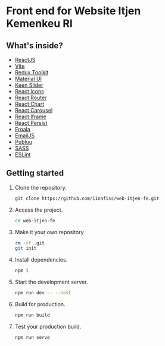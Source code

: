# Front end for Website Itjen Kemenkeu RI

## What's inside?

-   [ReactJS](https://reactjs.org)
-   [Vite](https://vitejs.dev)
-   [Redux Toolkit](https://redux-toolkit.js.org/)
-   [Material UI](https://mui.com/)
-   [Keen Slider](https://keen-slider.io/examples)
-   [React Icons](https://react-icons.github.io/)
-   [React Router](https://reactrouter.com/en/main)
-   [React Chart](https://www.npmjs.com/package/react-organizational-chart)
-   [React Carousel](https://www.npmjs.com/package/react-material-ui-carousel)
-   [React Iframe](https://www.npmjs.com/package/react-iframe)
-   [React Persist](https://www.npmjs.com/package/redux-persist)
-   [Froala](https://froala.com/wysiwyg-editor/docs/framework-plugins/react/)
-   [EmailJS](https://www.emailjs.com/docs/examples/reactjs/)
-   [Publuu](https://publuu.com/)
-   [SASS](https://sass-lang.com/)
-   [ESLint](https://eslint.org)

## Getting started

1. Clone the repository.

    ```bash
    git clone https://github.com/11nafiss/web-itjen-fe.git
    ```

2. Access the project.

    ```bash
    cd web-itjen-fe
    ```

3. Make it your own repository

    ```bash
    rm -rf .git
    git init
    ```

4. Install dependencies.

    ```bash
    npm i
    ```

5. Start the development server.

    ```bash
    npm run dev -- --host
    ```

6. Build for production.

    ```bash
    npm run build
    ```

7. Test your production build.

    ```bash
    npm run serve
    ```
